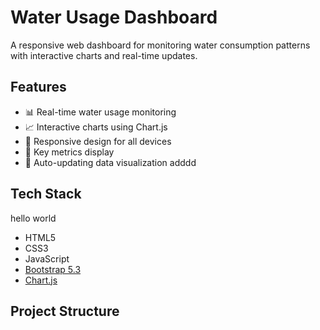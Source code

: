# Water Usage Dashboard

A responsive web dashboard for monitoring water consumption patterns with interactive charts and real-time updates.

## Features

- 📊 Real-time water usage monitoring
- 📈 Interactive charts using Chart.js
- 📱 Responsive design for all devices
- 🎯 Key metrics display
- 🔄 Auto-updating data visualization
adddd
## Tech Stack
hello world
- HTML5
- CSS3
- JavaScript
- [Bootstrap 5.3](https://getbootstrap.com/)
- [Chart.js](https://www.chartjs.org/)

## Project Structure
